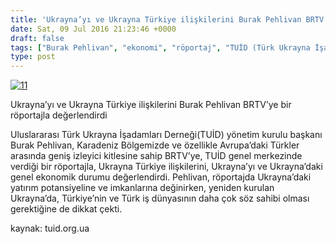 ```yaml
---
title: 'Ukrayna’yı ve Ukrayna Türkiye ilişkilerini Burak Pehlivan BRTV’ye bir röportajla değerlendirdi'
date: Sat, 09 Jul 2016 21:23:46 +0000
draft: false
tags: ["Burak Pehlivan", "ekonomi", "röportaj", "TUİD (Türk Ukrayna İşadamları Derneği)", "Ukrayna Ekonomisi", "Ukrayna Türkiye İlişkileri"]
type: post
---
```


[![11](http://burakpehlivan.org/wp-content/uploads/2016/07/11-1024x574.png)](http://burakpehlivan.org/wp-content/uploads/2016/07/11.png)

Ukrayna’yı ve Ukrayna Türkiye ilişkilerini Burak Pehlivan BRTV’ye bir röportajla değerlendirdi

Uluslararası Türk Ukrayna İşadamları Derneği(TUİD) yönetim kurulu başkanı Burak Pehlivan, Karadeniz Bölgemizde ve özellikle Avrupa’daki Türkler arasında geniş izleyici kitlesine sahip BRTV’ye, TUİD genel merkezinde verdiği bir röportajla, Ukrayna Türkiye ilişkilerini, Ukrayna’yı ve Ukrayna’daki genel ekonomik durumu değerlendirdi. Pehlivan, röportajda Ukrayna’daki yatırım potansiyeline ve imkanlarına değinirken, yeniden kurulan Ukrayna’da, Türkiye’nin ve Türk iş dünyasının daha çok söz sahibi olması gerektiğine de dikkat çekti.


kaynak: tuid.org.ua